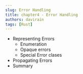 ```yaml
---
slug: Error Handling
title: chapter4 - Error Handling
authors: davirain
tags: [Rust]
---
```


- Representing Errors 
    - Enumeration
    - Opaque errors
    - Special Error clases
- Propagating Errors
- Summary
